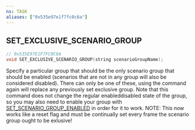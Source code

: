 ```yaml
---
ns: TASK
aliases: ["0x535e97e1f7fc0c6a"]
---
```

## SET_EXCLUSIVE_SCENARIO_GROUP

```c
// 0x535E97E1F7FC0C6A
void SET_EXCLUSIVE_SCENARIO_GROUP(string scenarioGroupName);
```

Specify a particular group that should be the only scenario group that should be enabled (scenarios that are not in any group will also be considered disabled). There can only be one of these, using the command again will replace any previously set exclusive group. Note that this command does not change the regular enableddisabled state of the group, so you may also need to enable your group with [SET_SCENARIO_GROUP_ENABLED](#_0x02C8E5B49848664E) in order for it to work. NOTE: This now works like a reset flag and must be continually set every frame the scenario group ought to be exlusive!

